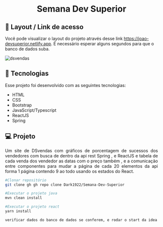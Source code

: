 <h1 align="center"> Semana Dev Superior </h1>


## 🔖 Layout / Link de acesso 

Você pode visualizar o layout do projeto através desse link https://joao-devsuperior.netlify.app. É necessário esperar alguns segundos para que o banco de dados suba.


![dsvendas](https://user-images.githubusercontent.com/48605830/117578313-1bb72c80-b0c4-11eb-8697-7b11c9e2fdd0.gif)

## 🚀 Tecnologias

Esse projeto foi desenvolvido com as seguintes tecnologias:

- HTML
- CSS
- Bootstrap
- JavaScript/Typescript
- ReactJS
- Spring


## 💻 Projeto
<p align="justify"> Um site de DSvendas com gráficos de porcentagem de sucessos dos vendedores com busca de dentro da api rest Spring , e ReactJS e tabela de cada venda dos vendedor as datas com o preço também , e a comunicação entre componentes para mudar a página de cada 20 elementos da api forma 1 página contendo 9 ao todo usando os estados do React.  </p>

```bash
#Clonar repositório
git clone gh gh repo clone Dark1922/Semana-Dev-Superior

#Executar o projeto java
mvn clean install

#Executar o projeto react
yarn install

verificar dados do banco de dados se conferem, e rodar o start da idea ultilizada.
```
